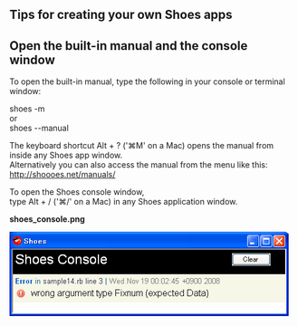 Tips for creating your own Shoes apps
-------------------------------------

Open the built-in manual and the console window
-------------------------------------------------

To open the built-in manual, type the following in 
your console or terminal window: 

shoes -m <br>
or <br>
shoes --manual <br>

The keyboard shortcut Alt + ? ('⌘M' on a Mac) opens the manual from inside any Shoes app window. <br>
Alternatively you can also access the manual from the menu like this: <br>
<http://shoooes.net/manuals/> <br>

To open the Shoes console window,  <br>
type  Alt + / ('⌘/' on a Mac) in any Shoes application window. <br>

**shoes\_console.png**

![shoes\_console.png](http://github.com/ashbb/shoes_tutorial_html/raw/master/images/shoes_console.png)

